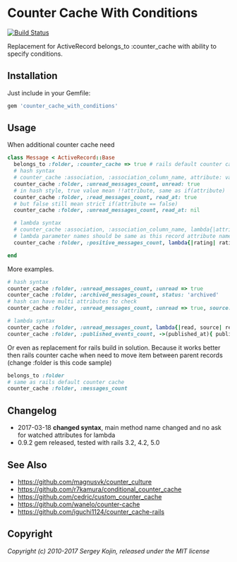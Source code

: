 # Counter Cache With Conditions

[![Build Status](https://secure.travis-ci.org/thoughtbot/pacecar.png?branch=master)](http://travis-ci.org/thoughtbot/pacecar)


Replacement for ActiveRecord belongs_to :counter_cache with ability to specify conditions.

## Installation

Just include in your Gemfile:

```ruby
gem 'counter_cache_with_conditions'
```

## Usage

When additional counter cache need

``` ruby
class Message < ActiveRecord::Base
  belongs_to :folder, :counter_cache => true # rails default counter cache
  # hash syntax
  # counter_cache :association, :association_column_name, attribute: value
  counter_cache :folder, :unread_messages_count, unread: true
  # in hash style, true value mean !!attribute, same as if(attribute)
  counter_cache :folder, :read_messages_count, read_at: true
  # but false still mean strict if(attribute == false)
  counter_cache :folder, :unread_messages_count, read_at: nil

  # lambda syntax
  # counter_cache :association, :association_column_name, lambda{|attribute| ... }
  # lambda parameter names should be same as this record attribute name, because it need to compare with attributes before change
  counter_cache :folder, :positive_messages_count, lambda{|rating| rating > 3 }

end
```

More examples.

```ruby
# hash syntax
counter_cache :folder, :unread_messages_count, :unread => true
counter_cache :folder, :archived_messages_count, status: 'archived'
# hash can have multi attributes to check
counter_cache :folder, :unread_messages_count, :unread => true, source: 'message'

# lambda syntax
counter_cache :folder, :unread_messages_count, lambda{|read, source| read == false && source == 'message'}
counter_cache :folder, :published_events_count, ->(published_at){ published_at != nil }
```
Or even as replacement for rails build in solution. Because it works better then rails counter cache when need to move item between parent records (change :folder is this code sample)

```ruby
belongs_to :folder
# same as rails default counter cache
counter_cache :folder, :messages_count
```

## Changelog

* 2017-03-18 **changed syntax**, main method name changed and no ask for watched attributes for lambda
* 0.9.2 gem released, tested with rails 3.2, 4.2, 5.0


## See Also

* https://github.com/magnusvk/counter_culture
* https://github.com/r7kamura/conditional_counter_cache
* https://github.com/cedric/custom_counter_cache
* https://github.com/wanelo/counter-cache
* https://github.com/iguchi1124/counter_cache-rails

## Copyright

*Copyright (c) 2010-2017 Sergey Kojin, released under the MIT license*
